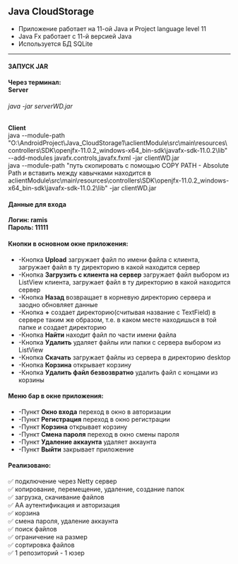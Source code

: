 ## Java CloudStorage

* Приложение работает на 11-ой Java и Project language level 11    
* Java Fx работает с 11-й версией Java    
* Используется БД SQLite    
____
#### ЗАПУСК JAR
**Через терминал:**    
**Server**    
###### java -jar serverWD.jar
**Client**    
java --module-path "O:\AndroidProject\Java_CloudStorage1\aclientModule\src\main\resources\controllers\SDK\openjfx-11.0.2_windows-x64_bin-sdk\javafx-sdk-11.0.2\lib" --add-modules javafx.controls,javafx.fxml -jar clientWD.jar    
java --module-path "путь скопировать с помощью COPY PATH - Absolute Path и вставить между кавычками находится в aclientModule\src\main\resources\controllers\SDK\openjfx-11.0.2_windows-x64_bin-sdk\javafx-sdk-11.0.2\lib" -jar clientWD.jar    

#### Данные для входа
**Логин: ramis**    
**Пароль: 11111**    


#### Кнопки в основном окне приложения:
* -Кнопка **Upload** загружает файл по имени файла с клиента,
загружает файл в ту директорию в какой находится сервер    
* -Кнопка **Загрузить с клиента на сервер** загружает файл выбором из ListView
клиента, загружает файл в ту директорию в какой находится сервер    
* -Кнопка **Назад** возвращает в корневую директорию сервера
и заодно обновляет данные    
* -Кнопка **+** создает директорию(считывая название с TextField) 
в сервере таким же образом, т.е. в каком месте находишься в той папке и создает 
директорию    
* -Кнопка **Найти** находит файл по части имени файла    
* -Кнопка **Удалить** удаляет файлы или папки с сервера выбором из ListView    
* -Кнопка **Скачать** загружает файлы из сервера в директорию desktop    
* -Кнопка **Корзина** открывает корзину    
* -Кнопка **Удалить файл безвозвратно** удалить файл с концами из корзины    

#### Меню бар в окне приложения:
* -Пункт **Окно входа** переход в окно в авторизации    
* -Пункт **Регистрация** переход в окно регистрации    
* -Пункт **Корзина** открывает корзину    
* -Пункт **Смена пароля** переход в окно смены пароля    
* -Пункт **Удаление аккаунта** удаляет аккаунта    
* -Пункт **Выйти** закрывает приложение    


#### Реализовано:
:white_check_mark: подключение через Netty сервер    
:white_check_mark: копирование, перемещение, удаление, cоздание папок    
:white_check_mark: загрузка, скачивание файлов    
:white_check_mark: AA аутентификация и авторизация    
:white_check_mark: корзина    
:white_check_mark: смена пароля, удаление аккаунта    
:white_check_mark: поиск файлов    
:white_check_mark: ограничение на размер    
:white_check_mark: сортировка файлов    
:white_check_mark: 1 репозиторий - 1 юзер    



